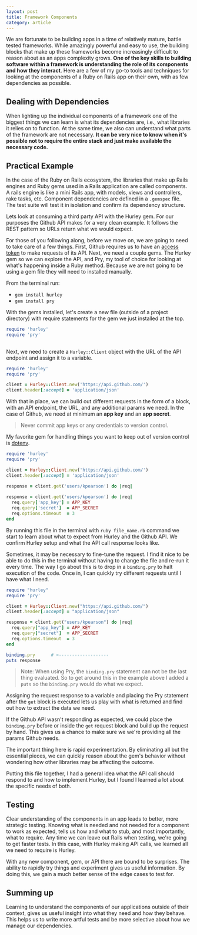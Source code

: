 ```yaml
---
layout: post
title: Framework Components
category: article
---
```


We are fortunate to be building apps in a time of relatively mature, battle tested frameworks. While amazingly powerful and easy to use, the building blocks that make up these frameworks become increasingly difficult to reason about as an apps complexity grows. __One of the key skills to building software within a framework is understanding the role of its components and how they interact__. Here are a few of my go-to tools and techniques for looking at the components of a Ruby on Rails app on their own, with as few dependencies as possible.

## Dealing with Dependencies
When lighting up the individual components of a framework one of the biggest things we can learn is what its dependencies are, i.e., what libraries it relies on to function. At the same time, we also can understand what parts of the framework are not necessary. __It can be very nice to know when it's possible not to require the entire stack and just make available the necessary code.__

## Practical Example
In the case of the Ruby on Rails ecosystem, the libraries that make up Rails engines and Ruby gems used in a Rails application are called components. A rails engine is like a mini Rails app, with models, views and controllers, rake tasks, etc. Component dependencies are defined in a `.gemspec` file. The test suite will test it in isolation and confirm its dependency structure.

Lets look at consuming a third party API with the Hurley gem. For our purposes the Github API makes for a very clean example. It follows the REST pattern so URLs return what we would expect.

For those of you following along, before we move on, we are going to need to take care of a few things. First, Github requires us to have an [access token](github_api_docs) to make requests of its API. Next, we need a couple gems. The Hurley gem so we can explore the API, and Pry, my tool of choice for looking at what's happening inside a Ruby method. Because we are not going to be using a gem file they will need to installed manually.

From the terminal run:

- `gem install hurley`
- `gem install pry`

With the gems installed, let's create a new file (outside of a project directory) with require statements for the gem we just installed at the top.

```ruby
require 'hurley'
require 'pry'
  
```

Next, we need to create a `Hurley::Client` object with the URL of the API endpoint and assign it to a variable.

```ruby
require 'hurley'
require 'pry'

client = Hurley::Client.new('https://api.github.com/')
client.header[:accept] = 'application/json'

```

With that in place, we can build out different requests in the form of a block, with an API endpoint, the URL, and any additional params we need. In the case of Github, we need at minimum an __app key__ and an __app secret__.

>Never commit app keys or any credentials to version control.

My favorite gem for handling things you want to keep out of version control is [dotenv].

```ruby
require 'hurley'
require 'pry'

client = Hurley::Client.new('https://api.github.com/')    
client.header[:accept] = 'application/json'  

response = client.get('users/kpearson') do |req|  
  
response = client.get('users/kpearson') do |req|  
  req.query['app_key'] = APP_KEY  
  req.query['secret']  = APP_SECRET  
  req.options.timeout  = 3
end

```

By running this file in the terminal with `ruby file_name.rb` command we start to learn about what to expect from Hurley and the Github API. We confirm Hurley setup and what the API call response looks like.

Sometimes, it may be necessary to fine-tune the request. I find it nice to be able to do this in the terminal without having to change the file and re-run it every time. The way I go about this is to drop in a `binding.pry` to halt execution of the code. Once in, I can quickly try different requests until I have what I need.

```ruby
require "hurley"
require 'pry'

client = Hurley::Client.new("https://api.github.com/")
client.header[:accept] = "application/json"

response = client.get("users/kpearson") do |req|
  req.query["app_key"] = APP_KEY
  req.query["secret"]  = APP_SECRET
  req.options.timeout  = 3
end

binding.pry      # <-------------------
puts response
```

>Note: When using Pry, the `binding.pry` statement can not be the last thing evaluated. So to get around this in the example above I added a `puts` so the `binding.pry` would do what we expect.

Assigning the request response to a variable and placing the Pry statement after the `get` block is executed lets us play with what is returned and find out how to extract the data we need.

If the Github API wasn't responding as expected, we could place the `binding.pry` before or inside the `get` request block and build up the request by hand. This gives us a chance to make sure we we're providing all the params Github needs.

The important thing here is rapid experimentation. By eliminating all but the essential pieces, we can quickly reason about the gem's behavior without wondering how other libraries may be affecting the outcome.

Putting this file together, I had a general idea what the API call should respond to and how to implement Hurley, but I found I learned a lot about the specific needs of both.

## Testing
Clear understanding of the components in an app leads to better, more strategic testing. Knowing what is needed and not needed for a component to work as expected, tells us how and what to stub, and most importantly, what to require. Any time we can leave out Rails when testing, we're going to get faster tests. In this case, with Hurley making API calls, we learned all we need to require is Hurley.

With any new component, gem, or API there are bound to be surprises. The ability to rapidly try things and experiment gives us useful information. By doing this, we gain a much better sense of the edge cases to test for.

## Summing up
Learning to understand the components of our applications outside of their context, gives us useful insight into what they need and how they behave. This helps us to write more artful tests and be more selective about how we manage our dependencies.

[github_api_docs]: https://help.github.com/articles/creating-an-access-token-for-command-line-use/
[dotenv]: https://github.com/bkeepers/dotenv